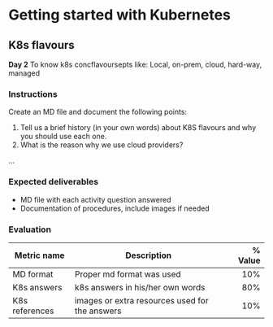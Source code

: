 
# Getting started with Kubernetes


## K8s flavours 

**Day 2**
To know  k8s concflavoursepts like:
Local, on-prem, cloud, hard-way, managed

### Instructions
Create an MD file and document the following points:
1. Tell us a brief history (in your own words) about K8S flavours and why you should use each one.
2. What is the reason why we use cloud providers?

...


### Expected deliverables
- MD file with each activity question answered
- Documentation of procedures, include images if needed

### Evaluation

| Metric name | Description | % Value |
| ----------- |-------------| -------:|
| MD format   | Proper md format was used | 10% |
| K8s answers   | k8s answers in his/her own words | 80% |
| K8s references   | images or extra resources used for the answers | 10% |

